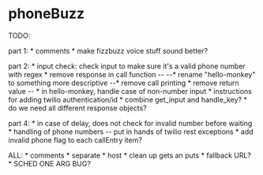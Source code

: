 # phoneBuzz

TODO:

part 1:
	* comments
	* make fizzbuzz voice stuff sound better?

part 2:
	* input check: check input to make sure it's a valid phone number with regex
	* remove response in call function --
	--* rename "hello-monkey" to something more descriptive
	--* remove call printing
	* remove return value --
	* in hello-monkey, handle case of non-number input
	* instructions for adding twilio authentication/id
	* combine get_input and handle_key?
	* do we need all different response objects?


part 4:
	* in case of delay, does not check for invalid number before waiting
	* handling of phone numbers -- put in hands of twilio rest exceptions
	* add invalid phone flag to each callEntry item?


ALL:
	* comments
	* separate
	* host
	* clean up gets an puts
	* fallback URL?
	* SCHED ONE ARG BUG?